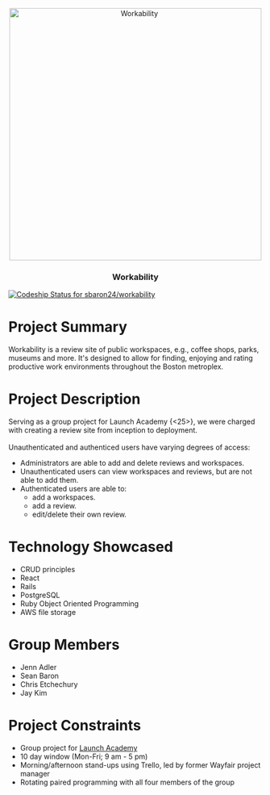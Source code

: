 <p align="center">
  <a>
    <img alt="Workability" src="https://github.com/sbaron24/workability/blob/master/workabilitylogo.png" width="500">
  </a>
</p>

<h3 align="center">
  Workability
</h3>

[![Codeship Status for sbaron24/workability](https://app.codeship.com/projects/a35280a0-9d9d-0137-b35a-4a3940a6f970/status?branch=master)](https://app.codeship.com/projects/359097)

# Project Summary
Workability is a review site of public workspaces, e.g., coffee shops, parks, museums and more. It's designed to allow for finding, enjoying and rating productive work environments throughout the Boston metroplex.

# Project Description
Serving as a group project for Launch Academy {<25>}, we were charged with creating a review site from inception to deployment.<br/>
<br/>
Unauthenticated and authenticed users have varying degrees of access:
* Administrators are able to add and delete reviews and workspaces.
* Unauthenticated users can view workspaces and reviews, but are not able to add them.
* Authenticated users are able to:
    * add a workspaces.
    * add a review.
    * edit/delete their own review.

# Technology Showcased
* CRUD principles
* React
* Rails
* PostgreSQL
* Ruby Object Oriented Programming
* AWS file storage

# Group Members
* Jenn Adler
* Sean Baron
* Chris Etchechury
* Jay Kim

# Project Constraints
* Group project for [Launch Academy](https://launchacademy.com/)
* 10 day window (Mon-Fri; 9 am - 5 pm)
* Morning/afternoon stand-ups using Trello, led by former Wayfair project manager
* Rotating paired programming with all four members of the group
